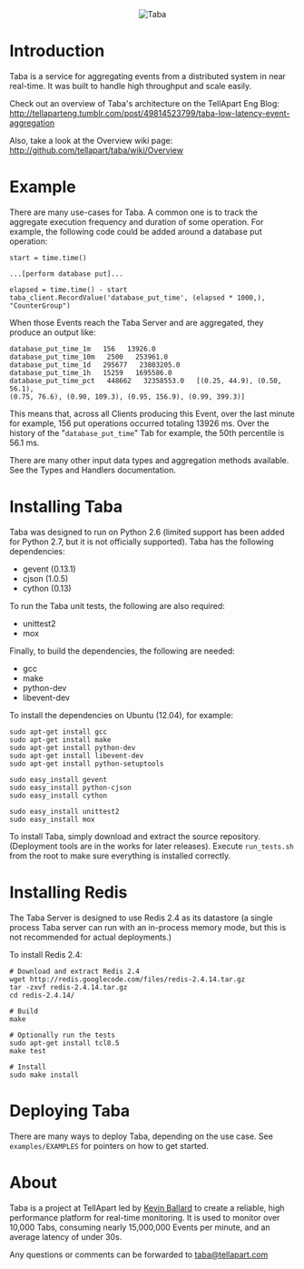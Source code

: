 <div id="container" align="center">
  <img
    src="http://tellapart.com/wp-content/uploads/2012/06/taba-kanji.gif"
    alt="Taba" />
</div>

Introduction
====================

Taba is a service for aggregating events from a distributed system in near
real-time. It was built to handle high throughput and scale easily.

Check out an overview of Taba's architecture on the TellApart Eng Blog:
[http://tellaparteng.tumblr.com/post/49814523799/taba-low-latency-event-aggregation
](http://tellaparteng.tumblr.com/post/49814523799/taba-low-latency-event-aggregation)

Also, take a look at the Overview wiki page:
[http://github.com/tellapart/taba/wiki/Overview
](http://github.com/tellapart/taba/wiki/Overview)

Example
====================

There are many use-cases for Taba. A common one is to track the aggregate
execution frequency and duration of some operation. For example, the following
code could be added around a database put operation:

    start = time.time()
    
    ...[perform database put]...
    
    elapsed = time.time() - start
    taba_client.RecordValue('database_put_time', (elapsed * 1000,), "CounterGroup")

When those Events reach the Taba Server and are aggregated, they produce an
output like:

    database_put_time_1m   156   13926.0
    database_put_time_10m   2500   253961.0
    database_put_time_1d   295677   23803205.0
    database_put_time_1h   15259   1695586.0
    database_put_time_pct   448662   32358553.0   [(0.25, 44.9), (0.50, 56.1),
    (0.75, 76.6), (0.90, 109.3), (0.95, 156.9), (0.99, 399.3)]

This means that, across all Clients producing this Event, over the last minute
for example, 156 put operations occurred totaling 13926 ms. Over the history of
the "`database_put_time`" Tab for example, the 50th percentile is 56.1 ms.

There are many other input data types and aggregation methods available. See the
Types and Handlers documentation.

Installing Taba
====================

Taba was designed to run on Python 2.6 (limited support has been added for
Python 2.7, but it is not officially supported). Taba has the following
dependencies:

-  gevent (0.13.1)
-  cjson (1.0.5)
-  cython (0.13)

To run the Taba unit tests, the following are also required:

- unittest2
- mox

Finally, to build the dependencies, the following are needed:

- gcc
- make
- python-dev
- libevent-dev

To install the dependencies on Ubuntu (12.04), for example:

    sudo apt-get install gcc
    sudo apt-get install make
    sudo apt-get install python-dev
    sudo apt-get install libevent-dev
    sudo apt-get install python-setuptools
    
    sudo easy_install gevent
    sudo easy_install python-cjson
    sudo easy_install cython
    
    sudo easy_install unittest2
    sudo easy_install mox

To install Taba, simply download and extract the source repository. (Deployment
tools are in the works for later releases). Execute `run_tests.sh` from the root
to make sure everything is installed correctly.

Installing Redis
====================

The Taba Server is designed to use Redis 2.4 as its datastore (a single process
Taba server can run with an in-process memory mode, but this is not recommended
for actual deployments.)

To install Redis 2.4:

    # Download and extract Redis 2.4
    wget http://redis.googlecode.com/files/redis-2.4.14.tar.gz
    tar -zxvf redis-2.4.14.tar.gz
    cd redis-2.4.14/
    
    # Build
    make

    # Optionally run the tests
    sudo apt-get install tcl8.5
    make test
    
    # Install
    sudo make install

Deploying Taba
====================

There are many ways to deploy Taba, depending on the use case. See
`examples/EXAMPLES` for pointers on how to get started.

About
====================

Taba is a project at TellApart led by
[Kevin Ballard](https://github.com/kevinballard) to create a reliable, high
performance platform for real-time monitoring. It is used to monitor over
10,000 Tabs, consuming nearly 15,000,000 Events per minute, and an average
latency of under 30s.

Any questions or comments can be forwarded to 
[taba@tellapart.com](mailto:taba@tellapart.com)
